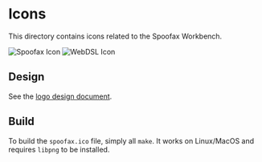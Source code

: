 # Icons

This directory contains icons related to the Spoofax Workbench.

![Spoofax Icon](https://rawgit.com/metaborg/spoofax/new-spoofax-plugin/graphics/icons/spoofax_32.svg)
![WebDSL Icon](https://rawgit.com/metaborg/spoofax/new-spoofax-plugin/graphics/icons/webdsl_32.svg)

## Design
See the [logo design document](../logos/README.md).

## Build
To build the `spoofax.ico` file, simply all `make`. It works on Linux/MacOS
and requires `libpng` to be installed.


